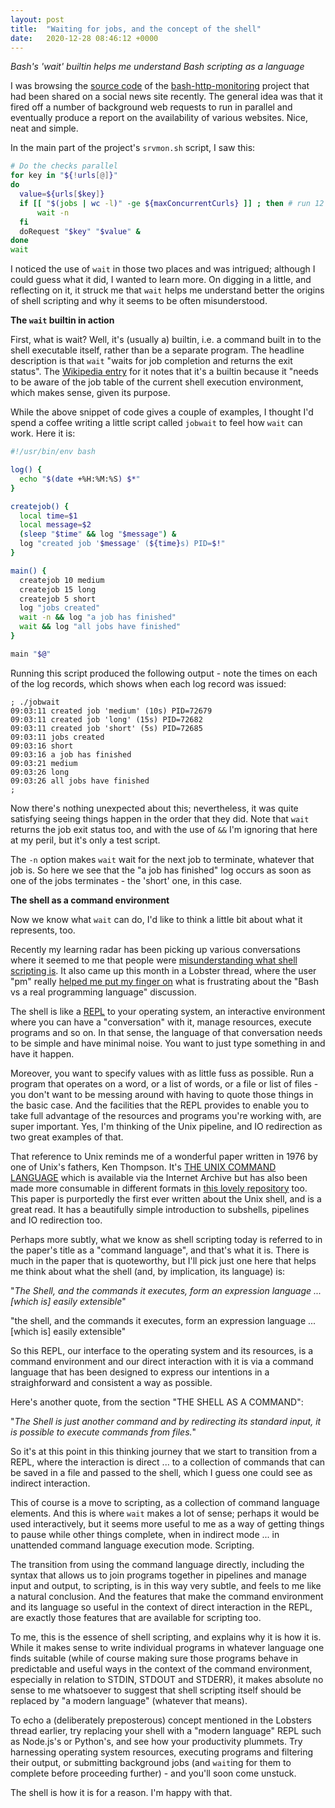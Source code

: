 ```yaml
---
layout: post
title:  "Waiting for jobs, and the concept of the shell"
date:   2020-12-28 08:46:12 +0000
---
```

_Bash's 'wait' builtin helps me understand Bash scripting as a language_

I was browsing the [source code](https://github.com/RaymiiOrg/bash-http-monitoring/blob/master/srvmon.sh) of the [bash-http-monitoring](https://github.com/RaymiiOrg/bash-http-monitoring) project that had been shared on a social news site recently. The general idea was that it fired off a number of background web requests to run in parallel and eventually produce a report on the availability of various websites. Nice, neat and simple.

In the main part of the project's `srvmon.sh` script, I saw this:

```bash
# Do the checks parallel
for key in "${!urls[@]}"
do
  value=${urls[$key]}
  if [[ "$(jobs | wc -l)" -ge ${maxConcurrentCurls} ]] ; then # run 12 curl commands at max parallel
      wait -n
  fi
  doRequest "$key" "$value" &
done
wait
```

I noticed the use of `wait` in those two places and was intrigued; although I could guess what it did, I wanted to learn more. On digging in a little, and reflecting on it, it struck me that `wait` helps me understand better the origins of shell scripting and why it seems to be often misunderstood.

**The `wait` builtin in action**

First, what is wait? Well, it's (usually a) builtin, i.e. a command built in to the shell executable itself, rather than be a separate program. The headline description is that `wait` "waits for job completion and returns the exit status". The [Wikipedia entry](https://en.wikipedia.org/wiki/Wait_(command)) for it notes that it's a builtin because it "needs to be aware of the job table of the current shell execution environment, which makes sense, given its purpose.

While the above snippet of code gives a couple of examples, I thought I'd spend a coffee writing a little script called `jobwait` to feel how `wait` can work. Here it is:

```bash
#!/usr/bin/env bash

log() {
  echo "$(date +%H:%M:%S) $*"
}

createjob() {
  local time=$1
  local message=$2
  (sleep "$time" && log "$message") &
  log "created job '$message' (${time}s) PID=$!"
}

main() {
  createjob 10 medium
  createjob 15 long
  createjob 5 short
  log "jobs created"
  wait -n && log "a job has finished"
  wait && log "all jobs have finished"
}

main "$@"
```

Running this script produced the following output - note the times on each of the log records, which shows when each log record was issued:

```
; ./jobwait
09:03:11 created job 'medium' (10s) PID=72679
09:03:11 created job 'long' (15s) PID=72682
09:03:11 created job 'short' (5s) PID=72685
09:03:11 jobs created
09:03:16 short
09:03:16 a job has finished
09:03:21 medium
09:03:26 long
09:03:26 all jobs have finished
;
```

Now there's nothing unexpected about this; nevertheless, it was quite satisfying seeing things happen in the order that they did. Note that `wait` returns the job exit status too, and with the use of `&&` I'm ignoring that here at my peril, but it's only a test script.

The `-n` option makes `wait` wait for the next job to terminate, whatever that job is. So here we see that the "a job has finished" log occurs as soon as one of the jobs terminates - the 'short' one, in this case.

**The shell as a command environment**

Now we know what `wait` can do, I'd like to think a little bit about what it represents, too.

Recently my learning radar has been picking up various conversations where it seemed to me that people were [misunderstanding what shell scripting is](https://twitter.com/qmacro/status/1332303180240216066). It also came up this month in a Lobster thread, where the user "pm" really [helped me put my finger on](https://lobste.rs/s/yeloyn/minimal_safe_bash_script_template#c_q4gyqw) what is frustrating about the "Bash vs a real programming language" discussion.

The shell is like a [REPL](https://en.wikipedia.org/wiki/Read%E2%80%93eval%E2%80%93print_loop) to your operating system, an interactive environment where you can have a "conversation" with it, manage resources, execute programs and so on. In that sense, the language of that conversation needs to be simple and have minimal noise. You want to just type something in and have it happen.

Moreover, you want to specify values with as little fuss as possible. Run a program that operates on a word, or a list of words, or a file or list of files - you don't want to be messing around with having to quote those things in the basic case. And the facilities that the REPL provides to enable you to take full advantage of the resources and programs you're working with, are super important. Yes, I'm thinking of the Unix pipeline, and IO redirection as two great examples of that.

That reference to Unix reminds me of a wonderful paper written in 1976 by one of Unix's fathers, Ken Thompson. It's [THE UNIX COMMAND LANGUAGE](https://archive.org/details/theunixcommandlanguage) which is available via the Internet Archive but has also been made more consumable in different formats in [this lovely repository](https://susam.github.io/tucl/) too. This paper is purportedly the first ever written about the Unix shell, and is a great read. It has a beautifully simple introduction to subshells, pipelines and IO redirection too.

Perhaps more subtly, what we know as shell scripting today is referred to in the paper's title as a "command language", and that's what it is. There is much in the paper that is quoteworthy, but I'll pick just one here that helps me think about what the shell (and, by implication, its language) is:

"_The Shell, and the commands it executes, form an expression language ... [which is] easily extensible_"

"the shell, and the commands it executes, form an expression language ... [which is] easily extensible"

So this REPL, our interface to the operating system and its resources, is a command environment and our direct interaction with it is via a command language that has been designed to express our intentions in a straighforward and consistent a way as possible.

Here's another quote, from the section "THE SHELL AS A COMMAND":

"_The Shell is just another command and by redirecting its standard input, it is possible to execute commands from files._"

So it's at this point in this thinking journey that we start to transition from a REPL, where the interaction is direct ... to a collection of commands that can be saved in a file and passed to the shell, which I guess one could see as indirect interaction.

This of course is a move to scripting, as a collection of command language elements. And this is where `wait` makes a lot of sense; perhaps it would be used interactively, but it seems more useful to me as a way of getting things to pause while other things complete, when in indirect mode ... in unattended command language execution mode. Scripting.

The transition from using the command language directly, including the syntax that allows us to join programs together in pipelines and manage input and output, to scripting, is in this way very subtle, and feels to me like a natural conclusion. And the features that make the command environment and its language so useful in the context of direct interaction in the REPL, are exactly those features that are available for scripting too.

To me, this is the essence of shell scripting, and explains why it is how it is. While it makes sense to write individual programs in whatever language one finds suitable (while of course making sure those programs behave in predictable and useful ways in the context of the command environment, especially in relation to STDIN, STDOUT and STDERR), it makes absolute no sense to me whatsoever to suggest that shell scripting itself should be replaced by "a modern language" (whatever that means).

To echo a (deliberately preposterous) concept mentioned in the Lobsters thread earlier, try replacing your shell with a "modern language" REPL such as Node.js's or Python's, and see how your productivity plummets. Try harnessing operating system resources, executing programs and filtering their output, or submitting background jobs (and `wait`ing for them to complete before proceeding further) - and you'll soon come unstuck.

The shell is how it is for a reason. I'm happy with that.







